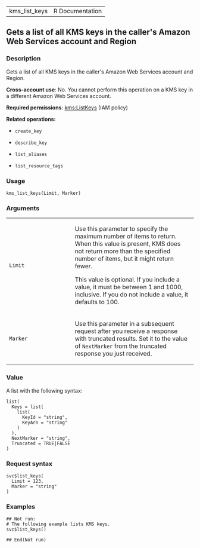 <table style="width: 100%;">
<tbody>
<tr class="odd">
<td>kms_list_keys</td>
<td style="text-align: right;">R Documentation</td>
</tr>
</tbody>
</table>

## Gets a list of all KMS keys in the caller's Amazon Web Services account and Region

### Description

Gets a list of all KMS keys in the caller's Amazon Web Services account
and Region.

**Cross-account use**: No. You cannot perform this operation on a KMS
key in a different Amazon Web Services account.

**Required permissions**:
[kms:ListKeys](https://docs.aws.amazon.com/kms/latest/developerguide/kms-api-permissions-reference.html)
(IAM policy)

**Related operations:**

-   `create_key`

-   `describe_key`

-   `list_aliases`

-   `list_resource_tags`

### Usage

    kms_list_keys(Limit, Marker)

### Arguments

<table>
<colgroup>
<col style="width: 35%" />
<col style="width: 65%" />
</colgroup>
<tbody>
<tr class="odd">
<td><code id="kms_list_keys_:_Limit">Limit</code></td>
<td><p>Use this parameter to specify the maximum number of items to
return. When this value is present, KMS does not return more than the
specified number of items, but it might return fewer.</p>
<p>This value is optional. If you include a value, it must be between 1
and 1000, inclusive. If you do not include a value, it defaults to
100.</p></td>
</tr>
<tr class="even">
<td><code id="kms_list_keys_:_Marker">Marker</code></td>
<td><p>Use this parameter in a subsequent request after you receive a
response with truncated results. Set it to the value of
<code>NextMarker</code> from the truncated response you just
received.</p></td>
</tr>
</tbody>
</table>

### Value

A list with the following syntax:

    list(
      Keys = list(
        list(
          KeyId = "string",
          KeyArn = "string"
        )
      ),
      NextMarker = "string",
      Truncated = TRUE|FALSE
    )

### Request syntax

    svc$list_keys(
      Limit = 123,
      Marker = "string"
    )

### Examples

    ## Not run: 
    # The following example lists KMS keys.
    svc$list_keys()

    ## End(Not run)
